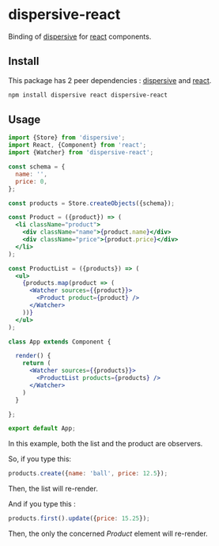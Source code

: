 # dispersive-react

Binding of [dispersive](http://github.com/dawee/dispersive) for [react](http://github.com/facebook/react) components.

## Install

This package has 2 peer dependencies : [dispersive](http://github.com/dawee/dispersive) and [react](http://github.com/facebook/react).

```sh
npm install dispersive react dispersive-react
```

## Usage

```jsx
import {Store} from 'dispersive';
import React, {Component} from 'react';
import {Watcher} from 'dispersive-react';

const schema = {
  name: '',
  price: 0,
};

const products = Store.createObjects({schema});

const Product = ({product}) => (
  <li className="product">
    <div className="name">{product.name}</div>
    <div className="price">{product.price}</div>
  </li>
);

const ProductList = ({products}) => (
  <ul>
    {products.map(product => (
      <Watcher sources={{product}}>
        <Product product={product} />
      </Watcher>
    ))}
  </ul>
);

class App extends Component {

  render() {
    return (
      <Watcher sources={{products}}>
        <ProductList products={products} />
      </Watcher>
    )
  }

};

export default App;
```

In this example, both the list and the product are observers.

So, if you type this:

```js
products.create({name: 'ball', price: 12.5});
```

Then, the list will re-render.

And if you type this :

```js
products.first().update({price: 15.25});
```

Then, the only the concerned _Product_ element will re-render.
